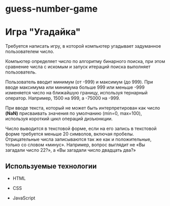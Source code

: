 # guess-number-game 
# Игра "Угадайка"

Требуется написать игру, в которой компьютер угадывает задуманное пользователем число.

Компьютер определяет число по алгоритму бинарного поиска, 
при этом сравнение числа с искомым и запуск итераций поиска выполняет пользователь.

Пользователь вводит минимум (от -999) и максимум (до 999). При вводе максимума или 
минимума больше 999 или меньше -999 изменяется число на ближайшую границу, используя 
тернарный оператор. Например, 1500 на 999, а -75000 на -999.

При вводе текста, который не может быть интерпретирован как число __(NaN)__ присваивать 
значения по умолчанию (min=0, max=100), используя короткий цикл операций дизъюнкции.

Число выводится в текстовой форме, если на его запись в текстовой форме требуется 
меньше 20 символов, включая пробелы. Отрицательные числа записываются так же как и 
положительные, только со словом «минус». Например, вопрос выглядит не «Вы загадали 
число 22?», а «Вы загадали число двадцать два?»

## Используемые технологии

* HTML

* CSS

* JavaScript
